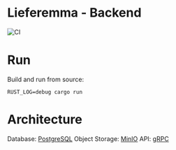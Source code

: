 # Lieferemma - Backend

![CI](https://github.com/lieferemma/backend/workflows/CI/badge.svg)

# Run

Build and run from source:

```
RUST_LOG=debug cargo run
```

# Architecture

Database: [PostgreSQL](https://www.postgresql.org/)
Object Storage: [MinIO](https://min.io/)
API: [gRPC](gRPC.io/)
